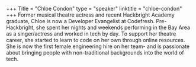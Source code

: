 +++
Title = "Chloe Condon"
type = "speaker"
linktitle = "chloe-condon"
+++
Former musical theatre actress and recent Hackbright Academy graduate, Chloe is now a Developer Evangelist at Codefresh. Pre-Hackbright, she spent her nights and weekends performing in the Bay Area as a singer/actress and worked in tech by day. To support her theatre career, she started to learn to code on her own through online resources. She is now the first female engineering hire on her team- and is passionate about bringing people with non-traditional backgrounds into the world of tech.
